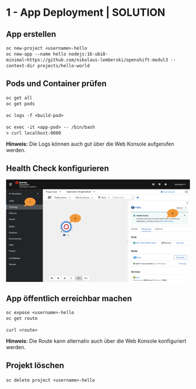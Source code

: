# 1 - App Deployment | SOLUTION

## App erstellen

```shell
oc new-project <username>-hello  
oc new-app --name hello nodejs:16-ubi8-minimal~https://github.com/nikolaus-lemberski/openshift-modul3 --context-dir projects/hello-world
```

## Pods und Container prüfen

```shell
oc get all  
oc get pods  

oc logs -f <build-pod>  

oc exec -it <app-pod> -- /bin/bash  
> curl localhost:8080
```

**Hinweis:** Die Logs können auch gut über die Web Konsole aufgerufen werden.

## Health Check konfigurieren
![OpenShift Web Console](healthchecks.png "OpenShift Web Console")

## App öffentlich erreichbar machen

```shell
oc expose <username>-hello  
oc get route  

curl <route>  
```

**Hinweis:** Die Route kann alternativ auch über die Web Konsole konfiguriert werden.

## Projekt löschen

`oc delete project <username>-hello`